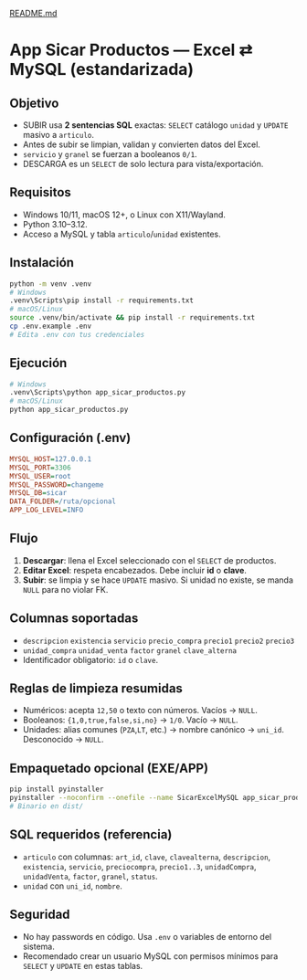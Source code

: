 [README.md](https://github.com/user-attachments/files/22979581/README.md)
# App Sicar Productos — Excel ⇄ MySQL (estandarizada)

## Objetivo
- SUBIR usa **2 sentencias SQL** exactas: `SELECT` catálogo `unidad` y `UPDATE` masivo a `articulo`.
- Antes de subir se limpian, validan y convierten datos del Excel.
- `servicio` y `granel` se fuerzan a booleanos `0/1`.
- DESCARGA es un `SELECT` de solo lectura para vista/exportación.

## Requisitos
- Windows 10/11, macOS 12+, o Linux con X11/Wayland.
- Python 3.10–3.12.
- Acceso a MySQL y tabla `articulo`/`unidad` existentes.

## Instalación
```bash
python -m venv .venv
# Windows
.venv\Scripts\pip install -r requirements.txt
# macOS/Linux
source .venv/bin/activate && pip install -r requirements.txt
cp .env.example .env
# Edita .env con tus credenciales
```

## Ejecución
```bash
# Windows
.venv\Scripts\python app_sicar_productos.py
# macOS/Linux
python app_sicar_productos.py
```

## Configuración (.env)
```ini
MYSQL_HOST=127.0.0.1
MYSQL_PORT=3306
MYSQL_USER=root
MYSQL_PASSWORD=changeme
MYSQL_DB=sicar
DATA_FOLDER=/ruta/opcional
APP_LOG_LEVEL=INFO
```

## Flujo
1. **Descargar**: llena el Excel seleccionado con el `SELECT` de productos.
2. **Editar Excel**: respeta encabezados. Debe incluir **id** o **clave**.
3. **Subir**: se limpia y se hace `UPDATE` masivo. Si unidad no existe, se manda `NULL` para no violar FK.

## Columnas soportadas
- `descripcion` `existencia` `servicio` `precio_compra` `precio1` `precio2` `precio3`
- `unidad_compra` `unidad_venta` `factor` `granel` `clave_alterna`
- Identificador obligatorio: `id` o `clave`.

## Reglas de limpieza resumidas
- Numéricos: acepta `12,50` o texto con números. Vacíos → `NULL`.
- Booleanos: `{1,0,true,false,si,no}` → `1/0`. Vacío → `NULL`.
- Unidades: alias comunes (`PZA`,`LT`, etc.) → nombre canónico → `uni_id`. Desconocido → `NULL`.

## Empaquetado opcional (EXE/APP)
```bash
pip install pyinstaller
pyinstaller --noconfirm --onefile --name SicarExcelMySQL app_sicar_productos.py
# Binario en dist/
```

## SQL requeridos (referencia)
- `articulo` con columnas: `art_id`, `clave`, `clavealterna`, `descripcion`, `existencia`,
  `servicio`, `preciocompra`, `precio1..3`, `unidadCompra`, `unidadVenta`, `factor`, `granel`, `status`.
- `unidad` con `uni_id`, `nombre`.

## Seguridad
- No hay passwords en código. Usa `.env` o variables de entorno del sistema.
- Recomendado crear un usuario MySQL con permisos mínimos para `SELECT` y `UPDATE` en estas tablas.

